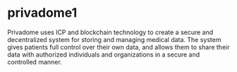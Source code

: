 # privadome1
Privadome uses ICP and blockchain technology to create a secure and decentralized system for storing and managing medical data. The system gives patients full control over their own data, and allows them to share their data with authorized individuals and organizations in a secure and controlled manner. 
